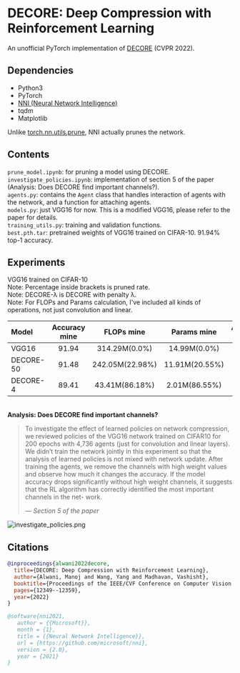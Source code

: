 # DECORE: Deep Compression with Reinforcement Learning

An unofficial PyTorch implementation of [DECORE](https://openaccess.thecvf.com/content/CVPR2022/papers/Alwani_DECORE_Deep_Compression_With_Reinforcement_Learning_CVPR_2022_paper.pdf) (CVPR 2022).  

## Dependencies  
* Python3  
* PyTorch
* [NNI (Neural Network Intelligence)](https://nni.readthedocs.io/en/stable/)
* tqdm
* Matplotlib

Unlike [torch.nn.utils.prune](https://pytorch.org/tutorials/intermediate/pruning_tutorial.html), NNI actually prunes the network.


## Contents

```prune_model.ipynb```: for pruning a model using DECORE.  
```investigate_policies.ipynb```: implementation of section 5 of the paper (Analysis: Does DECORE find important channels?).  
```agents.py```: contains the `Agent` class that handles interaction of agents with the network, and a function for attaching agents.  
```models.py```: just VGG16 for now. This is a modified VGG16, please refer to the paper for details.  
```training_utils.py```: training and validation functions.  
```best.pth.tar```: pretrained weights of VGG16 trained on CIFAR-10. 91.94% top-1 accuracy.


## Experiments

VGG16 trained on CIFAR-10  
Note: Percentage inside brackets is pruned rate.  
Note: DECORE-λ is DECORE with penalty λ.  
Note: For FLOPs and Params calculation, I've included all kinds of operations, not just convolution and linear. 

| Model           | Accuracy mine     | FLOPs mine | Params mine| Accuracy paper    | FLOPs paper   |  Params paper |
|:----------------|:-----------------:|:--------------:|:--------------:|:---------:|:-------------:|:-------------:|        
| VGG16           | 91.94             | 314.29M(0.0%)  | 14.99M(0.0%)   | 93.96%    | 313.73M(0.0%) | 14.98M(0.0%)  |  
| DECORE-50       | 91.48             | 242.05M(22.98%)| 11.91M(20.55%) | 91.68%    | 36.85M(88.3%) | 0.26M(98.3%)  |
| DECORE-4        | 89.41             | 43.41M(86.18%) | 2.01M(86.55%)  | -         | -             |   -           |

&nbsp;    
**Analysis: Does DECORE find important channels?**  


>To investigate the effect of learned policies on network compression, we reviewed policies of the VGG16 network trained on CIFAR10 for 200 epochs with 4,736 agents (just for convolution and linear layers). We didn’t train the network jointly in this experiment so that the analysis of learned policies is not mixed with network update. After training the agents, we remove the channels with high weight values and observe how much it changes the accuracy. If the model accuracy drops significantly without high weight channels, it suggests that the RL algorithm has correctly identified the most important channels in the net- work.  
>
> &mdash; <cite>Section 5 of the paper</cite>


 ![investigate_policies.png](plots/investigate_policies.png)  
## Citations

```bibtex
@inproceedings{alwani2022decore,
  title={DECORE: Deep Compression with Reinforcement Learning},
  author={Alwani, Manoj and Wang, Yang and Madhavan, Vashisht},
  booktitle={Proceedings of the IEEE/CVF Conference on Computer Vision and Pattern Recognition},
  pages={12349--12359},
  year={2022}
}
```

```bibtex
@software{nni2021,
   author = {{Microsoft}},
   month = {1},
   title = {{Neural Network Intelligence}},
   url = {https://github.com/microsoft/nni},
   version = {2.0},
   year = {2021}
}
```
